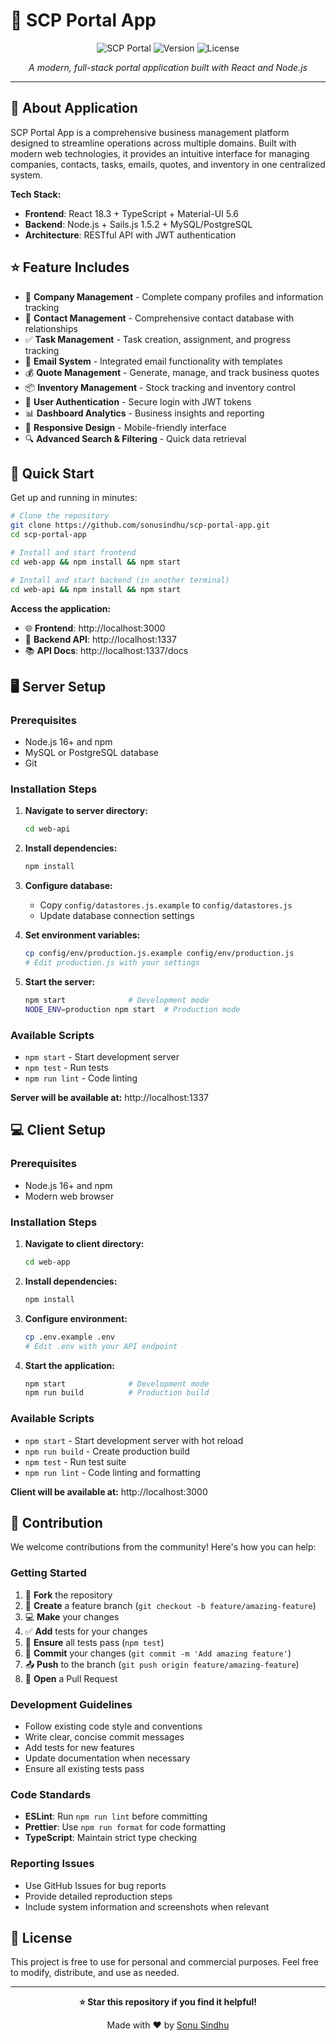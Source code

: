 # 🚀 SCP Portal App

<div align="center">

![SCP Portal](https://img.shields.io/badge/SCP%20Portal-App-4A90E2?style=for-the-badge&logo=react&logoColor=white)
![Version](https://img.shields.io/badge/version-1.0.0-28a745?style=for-the-badge&logo=github&logoColor=white)
![License](https://img.shields.io/badge/license-Free%20to%20Use-ffc107?style=for-the-badge&logo=open-source-initiative&logoColor=white)

*A modern, full-stack portal application built with React and Node.js*

</div>

---

## 📖 About Application

SCP Portal App is a comprehensive business management platform designed to streamline operations across multiple domains. Built with modern web technologies, it provides an intuitive interface for managing companies, contacts, tasks, emails, quotes, and inventory in one centralized system.

**Tech Stack:**
- **Frontend**: React 18.3 + TypeScript + Material-UI 5.6
- **Backend**: Node.js + Sails.js 1.5.2 + MySQL/PostgreSQL
- **Architecture**: RESTful API with JWT authentication

## ⭐ Feature Includes

- 🏢 **Company Management** - Complete company profiles and information tracking
- 👥 **Contact Management** - Comprehensive contact database with relationships
- ✅ **Task Management** - Task creation, assignment, and progress tracking
- 📧 **Email System** - Integrated email functionality with templates
- 💰 **Quote Management** - Generate, manage, and track business quotes
- 📦 **Inventory Management** - Stock tracking and inventory control
- 🔐 **User Authentication** - Secure login with JWT tokens
- 📊 **Dashboard Analytics** - Business insights and reporting
- 🎨 **Responsive Design** - Mobile-friendly interface
- 🔍 **Advanced Search & Filtering** - Quick data retrieval

## 🚀 Quick Start

Get up and running in minutes:

```bash
# Clone the repository
git clone https://github.com/sonusindhu/scp-portal-app.git
cd scp-portal-app

# Install and start frontend
cd web-app && npm install && npm start

# Install and start backend (in another terminal)
cd web-api && npm install && npm start
```

**Access the application:**
- 🌐 **Frontend**: http://localhost:3000
- 🔧 **Backend API**: http://localhost:1337
- 📚 **API Docs**: http://localhost:1337/docs

## 🖥️ Server Setup

### Prerequisites
- Node.js 16+ and npm
- MySQL or PostgreSQL database
- Git

### Installation Steps

1. **Navigate to server directory:**
   ```bash
   cd web-api
   ```

2. **Install dependencies:**
   ```bash
   npm install
   ```

3. **Configure database:**
   - Copy `config/datastores.js.example` to `config/datastores.js`
   - Update database connection settings

4. **Set environment variables:**
   ```bash
   cp config/env/production.js.example config/env/production.js
   # Edit production.js with your settings
   ```

5. **Start the server:**
   ```bash
   npm start              # Development mode
   NODE_ENV=production npm start  # Production mode
   ```

### Available Scripts
- `npm start` - Start development server
- `npm test` - Run tests
- `npm run lint` - Code linting

**Server will be available at:** http://localhost:1337

## 💻 Client Setup

### Prerequisites
- Node.js 16+ and npm
- Modern web browser

### Installation Steps

1. **Navigate to client directory:**
   ```bash
   cd web-app
   ```

2. **Install dependencies:**
   ```bash
   npm install
   ```

3. **Configure environment:**
   ```bash
   cp .env.example .env
   # Edit .env with your API endpoint
   ```

4. **Start the application:**
   ```bash
   npm start              # Development mode
   npm run build          # Production build
   ```

### Available Scripts
- `npm start` - Start development server with hot reload
- `npm run build` - Create production build
- `npm test` - Run test suite
- `npm run lint` - Code linting and formatting

**Client will be available at:** http://localhost:3000

## 🤝 Contribution

We welcome contributions from the community! Here's how you can help:

### Getting Started
1. 🍴 **Fork** the repository
2. 🌿 **Create** a feature branch (`git checkout -b feature/amazing-feature`)
3. 💻 **Make** your changes
4. ✅ **Add** tests for your changes
5. 🧪 **Ensure** all tests pass (`npm test`)
6. 📝 **Commit** your changes (`git commit -m 'Add amazing feature'`)
7. 📤 **Push** to the branch (`git push origin feature/amazing-feature`)
8. 🔄 **Open** a Pull Request

### Development Guidelines
- Follow existing code style and conventions
- Write clear, concise commit messages
- Add tests for new features
- Update documentation when necessary
- Ensure all existing tests pass

### Code Standards
- **ESLint**: Run `npm run lint` before committing
- **Prettier**: Use `npm run format` for code formatting
- **TypeScript**: Maintain strict type checking

### Reporting Issues
- Use GitHub Issues for bug reports
- Provide detailed reproduction steps
- Include system information and screenshots when relevant

## 📄 License

This project is free to use for personal and commercial purposes. Feel free to modify, distribute, and use as needed.

---

<div align="center">

**⭐ Star this repository if you find it helpful!**

Made with ❤️ by [Sonu Sindhu](https://github.com/sonusindhu)

</div>
